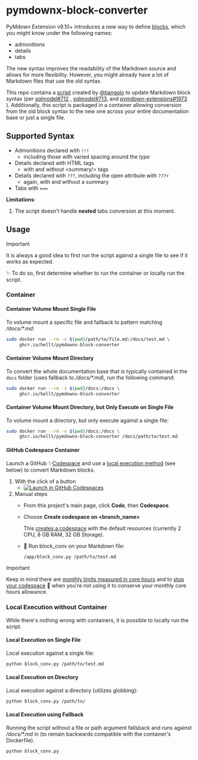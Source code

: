# pymdownx-block-converter

PyMdown Extension v9.10+ introduces a new way to define
[blocks](https://facelessuser.github.io/pymdown-extensions/extensions/blocks/),
which you might know under the following names:

* admonitions
* details
* tabs

The new syntax improves the readability of the Markdown source and allows for
more flexibility. However, you might already have a lot of Markdown files that
use the old syntax.

This repo contains a [script](main.py) created by [@tiangolo](https://github.com/tiangolo)
to update Markdown block syntax (per [sqlmodel#712](https://github.com/fastapi/sqlmodel/pull/712)
, [sqlmodel#713](https://github.com/fastapi/sqlmodel/pull/713), and
[pymdown-extensions#1973](https://github.com/facelessuser/pymdown-extensions/discussions/1973)
). Additionally, this script is packaged in a container allowing conversion from
the old block syntax to the new one across your entire documentation base or
just a single file.

## Supported Syntax

* Admonitions declared with `!!!`
  * including those with varied spacing around the _type_
* Details declared with HTML tags
  * with and without &lt;summary/> tags
* Details declared with `???`, including the open attribute with `???+`
  * again, with and without a summary
* Tabs with `===`

**Limitations**:

1. The script doesn't handle **nested** tabs conversion at this moment.

## Usage

> [!IMPORTANT]
> It is always a good idea to first run the script against a single file to see
> if it works as expected.
>
> :sparkles: To do so, first determine whether to run the container or locally
> run the script.

### Container

#### Container Volume Mount Single File

To volume mount a specific file and fallback to pattern matching _/docs/*.md_:

```bash
sudo docker run --rm -v $(pwd)/path/to/file.md:/docs/test.md \
     ghcr.io/hellt/pymdownx-block-converter
```

#### Container Volume Mount Directory

To convert the whole documentation base that is typically contained in the
`docs` folder (uses fallback to _/docs/*.md_), run the following command:

```bash
sudo docker run --rm -v $(pwd)/docs:/docs \
     ghcr.io/hellt/pymdownx-block-converter
```

#### Container Volume Mount Directory, but Only Execute on Single File

To volume mount a directory, but only execute against a single file:

```bash
sudo docker run --rm -v $(pwd)/docs:/docs \
     ghcr.io/hellt/pymdownx-block-converter /docs/path/to/test.md
```

#### GitHub Codespace Container

Launch a GitHub :sparkles:[Codespace](https://docs.github.com/en/codespaces/overview)
and use a [local execution method](#local-execution-without-container) (see
below) to convert Markdown blocks.

1. With the click of a button
   * [![Launch in GitHub Codespaces](https://img.shields.io/badge/block_conv-Launch%20Codespace-238636?logo=github)](https://github.com/codespaces/new/hellt/pymdownx-block-converter?devcontainer_path=.devcontainer%2Fdevcontainer.json)
1. Manual steps
   * From this project's main page, click **Code**, then **Codespace**.
   * Choose **Create codespace on \<branch_name\>**

      This [creates a codespace](https://docs.github.com/en/codespaces/developing-in-a-codespace/creating-a-codespace-for-a-repository#creating-a-codespace-for-a-repository)
      with the default resources (currently 2 CPU, 8 GB RAM, 32 GB Storage).

    * :rocket: Run block_conv on your Markdown file:

      ```bash
      /app/block_conv.py /path/to/test.md
      ```

> [!IMPORTANT]
> Keep in mind there are
> [monthly limits measured in core hours](https://docs.github.com/en/billing/managing-billing-for-your-products/managing-billing-for-github-codespaces/about-billing-for-github-codespaces#monthly-included-storage-and-core-hours-for-personal-accounts)
> and to [stop your codespace](https://docs.github.com/en/codespaces/developing-in-a-codespace/stopping-and-starting-a-codespace)
> :stop_sign: when you're not using it to conserve your monthly core hours
> allowance.

### Local Execution without Container

While there's nothing wrong with containers, it is possible to locally run the
script.

#### Local Execution on Single File

Local execution against a single file:

```bash
python block_conv.py /path/to/test.md
```

#### Local Execution on Directory

Local execution against a directory (utilizes globbing):

```bash
python block_conv.py /path/to/
```

#### Local Execution using Fallback

Running the script without a file or path argument fallsback and runs against
_/docs/*.md_ in (to remain backwards compatible with the container's
Dockerfile).

```bash
python block_conv.py
```

